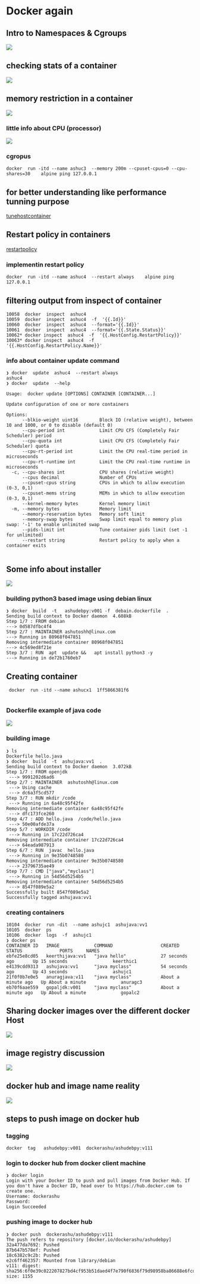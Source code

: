 # Docker again 

## Intro to Namespaces & Cgroups 

<img src="nscg.png">

## checking stats of a container 

<img src="stats.png">

## memory restriction in a container 

<img src="mem.png">

### little info about CPU (processor)

<img src="cpuinfo.png">

###  cgropus

```
docker  run -itd --name ashuc3  --memory 200m --cpuset-cpus=0 --cpu-shares=30    alpine ping 127.0.0.1
```

## for better understanding like performance tunning purpose 

[tunehostcontainer](https://docs.docker.com/config/containers/resource_constraints/)

## Restart policy in containers

[restartpolicy](https://docs.docker.com/config/containers/start-containers-automatically/)

### implementin restart policy 

```
docker  run -itd --name ashuc4  --restart always    alpine ping 127.0.0.1 
```

## filtering output from inspect of container 

```
10058  docker  inspect  ashuc4 
10059  docker  inspect  ashuc4  -f  '{{.Id}}'
10060  docker  inspect  ashuc4  --format='{{.Id}}'
10061  docker  inspect  ashuc4  --format='{{.State.Status}}'
10062* docker inspect  ashuc4  -f  '{{.HostConfig.RestartPolicy}}'
10063* docker inspect  ashuc4  -f  '{{.HostConfig.RestartPolicy.Name}}'

```

### info about container update command 

```
❯ docker  update  ashuc4  --restart always
ashuc4
❯ docker  update  --help

Usage:  docker update [OPTIONS] CONTAINER [CONTAINER...]

Update configuration of one or more containers

Options:
      --blkio-weight uint16        Block IO (relative weight), between 10 and 1000, or 0 to disable (default 0)
      --cpu-period int             Limit CPU CFS (Completely Fair Scheduler) period
      --cpu-quota int              Limit CPU CFS (Completely Fair Scheduler) quota
      --cpu-rt-period int          Limit the CPU real-time period in microseconds
      --cpu-rt-runtime int         Limit the CPU real-time runtime in microseconds
  -c, --cpu-shares int             CPU shares (relative weight)
      --cpus decimal               Number of CPUs
      --cpuset-cpus string         CPUs in which to allow execution (0-3, 0,1)
      --cpuset-mems string         MEMs in which to allow execution (0-3, 0,1)
      --kernel-memory bytes        Kernel memory limit
  -m, --memory bytes               Memory limit
      --memory-reservation bytes   Memory soft limit
      --memory-swap bytes          Swap limit equal to memory plus swap: '-1' to enable unlimited swap
      --pids-limit int             Tune container pids limit (set -1 for unlimited)
      --restart string             Restart policy to apply when a container exits
      
  ```
 
 ## Some info about installer 
 
 <img src="installer.png">
 
 ### building python3 based image using debian linux 
 
 ```
 ❯ docker  build  -t   ashudebpy:v001 -f  debain.dockerfile  .
Sending build context to Docker daemon  4.608kB
Step 1/7 : FROM debian
 ---> 0d587dfbc4f4
Step 2/7 : MAINTAINER ashutoshh@linux.com
 ---> Running in 80968f047851
Removing intermediate container 80968f047851
 ---> 4c569ed8f21e
Step 3/7 : RUN  apt  update &&   apt install python3 -y
 ---> Running in de72b1760eb7

```

## Creating container 

```
 docker  run -itd --name ashucx1  1ff5866381f6 
 
```

### Dockerfile example of java code 

<img src="javadfile.png">

###  building image

```
❯ ls
Dockerfile hello.java
❯ docker  build  -t  ashujava:vv1  .
Sending build context to Docker daemon  3.072kB
Step 1/7 : FROM openjdk
 ---> 9991202d6ad6
Step 2/7 : MAINTAINER  ashutoshh@linux.com
 ---> Using cache
 ---> dc6a3f5cd577
Step 3/7 : RUN mkdir /code
 ---> Running in 6a48c95f42fe
Removing intermediate container 6a48c95f42fe
 ---> dfc173fce260
Step 4/7 : ADD hello.java  /code/hello.java
 ---> 50e00afde37a
Step 5/7 : WORKDIR /code
 ---> Running in 17c22d726ca4
Removing intermediate container 17c22d726ca4
 ---> 64eada987913
Step 6/7 : RUN  javac  hello.java
 ---> Running in 9e35b0748580
Removing intermediate container 9e35b0748580
 ---> 23796735ae49
Step 7/7 : CMD ["java","myclass"]
 ---> Running in 54d56d5254b5
Removing intermediate container 54d56d5254b5
 ---> 8547f089e5a2
Successfully built 8547f089e5a2
Successfully tagged ashujava:vv1

```


### creating containers

```
10104  docker  run -dit  --name ashujc1  ashujava:vv1  
10105  docker  ps
10106  docker  logs  -f  ashujc1 
❯ docker ps
CONTAINER ID   IMAGE             COMMAND                  CREATED              STATUS              PORTS     NAMES
ebfe25e8cd05   keerthijava:vv1   "java hello"             27 seconds ago       Up 15 seconds                 keerthic1
e4139cdd9313   ashujava:vv1      "java myclass"           54 seconds ago       Up 43 seconds                 ashujc1
21f0f0b7e0e5   anuragjava:v11    "java myclass"           About a minute ago   Up About a minute             anuragc3
eb70f6aae559   gopaljdk:v001     "java myclass"           About a minute ago   Up About a minute             gopalc2

```

## Sharing docker images over the different docker Host 

<img src="share1.png">

## image registry discussion 

<img src="reg.png">

## docker hub and image name reality 

<img src="imgname.png">

## steps to push image on docker hub 

### tagging 

```
docker  tag   ashudebpy:v001  dockerashu/ashudebpy:v111
```
### login to docker hub from docker client machine 

```
❯ docker login
Login with your Docker ID to push and pull images from Docker Hub. If you don't have a Docker ID, head over to https://hub.docker.com to create one.
Username: dockerashu
Password: 
Login Succeeded

```

### pushing image to docker hub 

```
❯ docker push  dockerashu/ashudebpy:v111
The push refers to repository [docker.io/dockerashu/ashudebpy]
32a477da7692: Pushed 
87b647b578ef: Pushed 
18c6382c9c2b: Pushed 
e2c6ff462357: Mounted from library/debian 
v111: digest: sha256:6f0e39c022207827bd4cf953b51daed4f7e790f6836f79d98958ba86688e6fcd size: 1155

```




  
